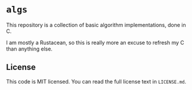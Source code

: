 
# `algs`

This repository is a collection of basic algorithm implementations, done in C.

I am mostly a Rustacean, so this is really more an excuse to refresh my C than
anything else.

## License

This code is MIT licensed. You can read the full license text in `LICENSE.md`.

